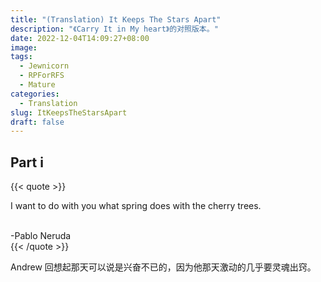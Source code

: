 ```yaml
---
title: "(Translation) It Keeps The Stars Apart"
description: "《Carry It in My heart》的对照版本。"
date: 2022-12-04T14:09:27+08:00
image: 
tags:
  - Jewnicorn
  - RPForRFS
  - Mature
categories:
  - Translation
slug: ItKeepsTheStarsApart
draft: false
---
```


## Part i

{{< quote >}}

I want to do with you what spring does with the cherry trees. 

<br>-Pablo Neruda<br/>
{{< /quote >}}

Andrew 回想起那天可以说是兴奋不已的，因为他那天激动的几乎要灵魂出窍。

